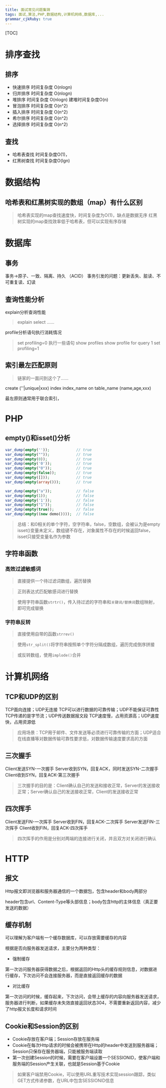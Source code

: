 ```yaml
---
title: 面试常见问题集锦 
tags: 面试,算法,PHP,数据结构,计算机网络,数据库,...
grammar_cjkRuby: true
---
```


[TOC]

# 排序查找
## 排序
- 快速排序
时间复杂度 O(nlogn)
- 归并排序
时间复杂度 O(nlogn)
- 堆排序
时间复杂度 O(nlogn) 建堆时间复杂度O(n) 
- 冒泡排序
时间复杂度 O(n^2)
- 插入排序
时间复杂度 O(n^2)
- 希尔排序
时间复杂度 O(n^2)
- 选择排序
时间复杂度 O(n^2)


## 查找

- 哈希表查找
时间复杂度O(1)，
- 红黑树查找
时间复杂度O(lgn)

# 数据结构

## 哈希表和红黑树实现的数组（map）有什么区别
> 哈希表实现的map查找速度快，时间复杂度为O(1)，缺点是数据无序
> 红黑树实现的map查找效率低于哈希表，但可以实现有序存储


# 数据库

## 事务

事务->原子、一致、隔离、持久 （ACID）
事务引发的问题：更新丢失、脏读、不可重复读、幻读

## 查询性能分析
explain分析查询性能
> explain select ......


profile分析语句执行消耗情况
> set profiling=0
> 执行一些语句
> show profiles
> show profile for query 1
> set profiling=1

## 索引最左匹配原则
> 链家的一面问到这个了......

create  (''|unique|xxx) index index_name on table_name (name,age,xxx)

最左原则通常用于联合索引，

# PHP

## empty()和isset()分析

```php
var_dump(empty(''));            // true
var_dump(empty(""));            // true
var_dump(empty(0));             // true
var_dump(empty('0'));           // true
var_dump(empty("0"));           // true
var_dump(empty(false));         // true
var_dump(empty([]));            // true
var_dump(empty(array()));       // true

var_dump(empty("a"));           // false
var_dump(empty(1));             // false
var_dump(empty('1'));           // false
var_dump(empty("1"));           // false
var_dump(empty(true));          // false
var_dump(empty((new demo())));  // false
```
> 总结：和0相关的单个字符，空字符串，false，空数组，会被认为是empty
> isset()变量未定义，数组键不存在，对象属性不存在的时候返回false，isset只接受变量名作为参数

## 字符串函数

### 高效过滤敏感词

> 直接提供一个待过滤词数组，遍历替换

> 正则表达式匹配敏感词进行替换

> 使用字符串函数`strtr()`，传入待过滤的字符串和`关键词/替换词`数组映射，即可完成替换

### 字符串反转

> 直接使用自带的函数`strrev()`

> 使用`str_split()`将字符串按照单个字符分隔成数组，遍历完成倒序拼接

> 或反转数组，使用`implode()`合并

# 计算机网络
## TCP和UDP的区别

TCP面向连接；UDP无连接
TCP可以进行数据的可靠传输；UDP不能保证可靠性
TCP传递的是字节流；UDP传送数据报文段
TCP速度慢，占用资源高；UDP速度快，占用资源低

> 应用场景：TCP用于邮件、文件发送等必须进行可靠传输的方面；UDP适合在线直播等对数据传输可靠性要求低，对数据传输速度要求高的方面

## 三次握手

Client发送SYN-一次握手
Server收到SYN，回复ACK，同时发送SYN-二次握手
Client收到SYN，回复ACK-第三次握手

> 三次握手的目的是：Client确认自己的发送和接收正常，Server的发送接收正常；Server确认自己的发送接收正常，Client的发送接收正常

## 四次挥手
Client发送FIN-一次挥手
Server收到FIN，回复ACK-二次挥手
Server发送FIN-三次挥手
Client收到FIN，回复ACK-四次挥手

> 四次挥手的作用是分别对两端的连接进行关闭，并且双方对关闭进行确认

# HTTP

## 报文

Http报文即浏览器和服务器通信的一个数据包，包含header和body两部分

header包含url、Content-Type等头部信息；body包含http的主体信息（真正要发送的数据）

## 缓存机制

可以理解为客户端有一个缓存数据库，可以存放需要缓存的内容

根据是否向服务器发送请求，主要分为两种类型：

- 强制缓存

第一次访问服务器获得数据之后，根据返回的Http头的缓存规则信息，对数据进行缓存，下次访问不会连接服务器，而是直接返回缓存的数据

- 对比缓存

第一次访问的时候，缓存起来，下次访问，会带上缓存的内容向服务器发送请求，服务器进行判断，如果缓存未失效直接返回状态304，不需要重新返回内容，减少了http报文长度和请求时间

## Cookie和Session的区别

- Cookie存放在客户端；Session存放在服务端
- Cookie在每次Http请求的时候会被携带在Http的header中发送到服务器端；Session只保存在服务器端，只能被服务端读取
- 第一次创建Session的时候，需要在客户端设置一个SESSIONID，使客户端和服务端的Session产生关联，也就是Session基于Cookie

> 如果客户端禁用Cookie，可以使用URL重写技术实现session跟踪，类似GET方式传递参数，在URL中包含SESSIONID信息




